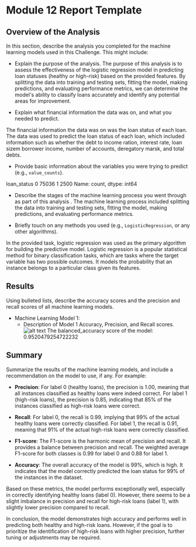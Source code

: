 # Module 12 Report Template

## Overview of the Analysis

In this section, describe the analysis you completed for the machine learning models used in this Challenge. This might include:

* Explain the purpose of the analysis.
The purpose of this analysis is to assess the effectiveness of the logistic regression model in predicting loan statuses (healthy or high-risk) based on the provided features. By splitting the data into training and testing sets, fitting the model, making predictions, and evaluating performance metrics, we can determine the model's ability to classify loans accurately and identify any potential areas for improvement.

* Explain what financial information the data was on, and what you needed to predict.

The financial information the data was on was the loan status of each loan. The data was used to predict the loan status of each loan, which included information such as whether the debt to income ration, interest rate, loan sizem borrower income, number of accounts, deregatory marsk, and total debts. 

* Provide basic information about the variables you were trying to predict (e.g., `value_counts`).

loan_status
0    75036
1     2500
Name: count, dtype: int64

* Describe the stages of the machine learning process you went through as part of this analysis
.
The machine learning process included splitting the data into training and testing sets, fitting the model, making predictions, and evaluating performance metrics.

* Briefly touch on any methods you used (e.g., `LogisticRegression`, or any other algorithms).

In the provided task, logistic regression was used as the primary algorithm for building the predictive model. Logistic regression is a popular statistical method for binary classification tasks, which are tasks where the target variable has two possible outcomes. It models the probability that an instance belongs to a particular class given its features.
## Results

Using bulleted lists, describe the accuracy scores and the precision and recall scores of all machine learning models.

* Machine Learning Model 1:
    * Description of Model 1 Accuracy, Precision, and Recall scores.
![alt text](image.png)
The balanced_accuracy score of the model: 0.9520479254722232
## Summary

Summarize the results of the machine learning models, and include a recommendation on the model to use, if any. For example:


- **Precision**: For label 0 (healthy loans), the precision is 1.00, meaning that all instances classified as healthy loans were indeed correct. For label 1 (high-risk loans), the precision is 0.85, indicating that 85% of the instances classified as high-risk loans were correct.
  
- **Recall**: For label 0, the recall is 0.99, implying that 99% of the actual healthy loans were correctly classified. For label 1, the recall is 0.91, meaning that 91% of the actual high-risk loans were correctly classified.

- **F1-score**: The F1-score is the harmonic mean of precision and recall. It provides a balance between precision and recall. The weighted average F1-score for both classes is 0.99 for label 0 and 0.88 for label 1.

- **Accuracy**: The overall accuracy of the model is 99%, which is high. It indicates that the model correctly predicted the loan status for 99% of the instances in the dataset.

Based on these metrics, the model performs exceptionally well, especially in correctly identifying healthy loans (label 0). However, there seems to be a slight imbalance in precision and recall for high-risk loans (label 1), with slightly lower precision compared to recall.

In conclusion, the model demonstrates high accuracy and performs well in predicting both healthy and high-risk loans. However, if the goal is to prioritize the identification of high-risk loans with higher precision, further tuning or adjustments may be required.
